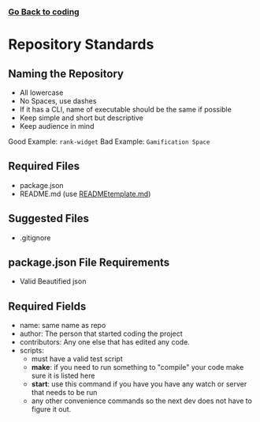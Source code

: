 ### [Go Back to coding](../Introduction/coding.md)

# Repository Standards

## Naming the Repository 

- All lowercase
- No Spaces, use dashes
- If it has a CLI, name of executable should be the same if possible
- Keep simple and short but descriptive
- Keep audience in mind

Good Example: `rank-widget` Bad Example: `Gamification Space`  

## Required Files

- package.json
- README.md (use [READMEtemplate.md](./READMETemplate.md))

## Suggested Files

- .gitignore

## package.json File Requirements 

- Valid Beautified json

## Required Fields

- name: same name as repo
- author: The person that started coding the project
- contributors: Any one else that has edited any code.
- scripts: 
    - must have a valid test script
    - **make**: if you need to run something to "compile" your code make sure it is listed here
    - **start**: use this command if you have you have any watch or server that needs to be run
    - any other convenience commands so the next dev does not have to figure it out.

        





    

